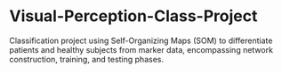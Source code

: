 # Visual-Perception-Class-Project
Classification project using Self-Organizing Maps (SOM) to differentiate patients and healthy subjects from marker data, encompassing network construction, training, and testing phases.
